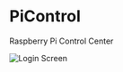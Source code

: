 # PiControl
Raspberry Pi Control Center

![Login Screen](bcarroll.github.com/PiControl/docs/Login.png)
